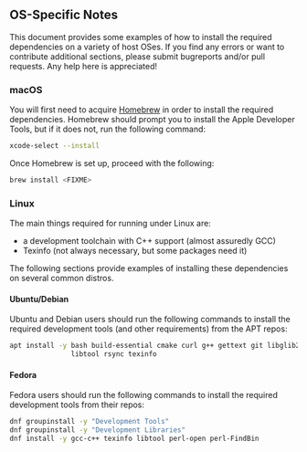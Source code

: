 ## OS-Specific Notes

This document provides some examples of how to install the required dependencies
on a variety of host OSes. If you find any errors or want to contribute
additional sections, please submit bugreports and/or pull requests. Any help
here is appreciated!

### macOS

You will first need to acquire [Homebrew][homebrew] in order to install the
required dependencies. Homebrew should prompt you to install the Apple Developer
Tools, but if it does not, run the following command:

```bash
xcode-select --install
```

Once Homebrew is set up, proceed with the following:

```bash
brew install <FIXME>
```

### Linux

The main things required for running under Linux are:

 - a development toolchain with C++ support (almost assuredly GCC)
 - Texinfo (not always necessary, but some packages need it)

The following sections provide examples of installing these dependencies on
several common distros.

#### Ubuntu/Debian

Ubuntu and Debian users should run the following commands to install the
required development tools (and other requirements) from the APT repos:

```bash
apt install -y bash build-essential cmake curl g++ gettext git libglib2.0-dev \
               libtool rsync texinfo
```

#### Fedora

Fedora users should run the following commands to install the required
development tools from their repos:

```bash
dnf groupinstall -y "Development Tools"
dnf groupinstall -y "Development Libraries"
dnf install -y gcc-c++ texinfo libtool perl-open perl-FindBin
```


[homebrew]:     https://brew.sh

